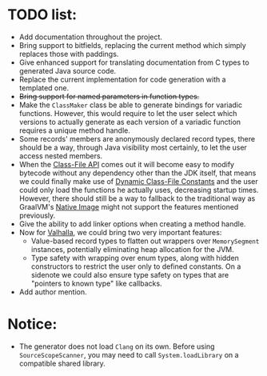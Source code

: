 # TODO list:

* Add documentation throughout the project.
* Bring support to bitfields, replacing the current method which simply replaces those with paddings.
* Give enhanced support for translating documentation from C types to generated Java source code.
* Replace the current implementation for code generation with a templated one.
* ~~Bring support for named parameters in function types.~~
* Make the `ClassMaker` class be able to generate bindings for variadic functions. However, this would require to let the user select which versions to actually generate as each version of a variadic function requires a unique method handle.
* Some records' members are anonymously declared record types, there should be a way, through Java visibility most certainly, to let the user access nested members.
* When the [Class-File API](https://openjdk.org/jeps/466) comes out it will become easy to modify bytecode without any dependency other than the JDK itself, that means we could finally make use of [Dynamic Class-File Constants](https://openjdk.org/jeps/309)
and the user could only load the functions he actually uses, decreasing startup times. However, there should still be a way to fallback to the traditional way as GraalVM's [Native Image](https://www.graalvm.org/latest/reference-manual/native-image/)
might not support the features mentioned previously.
* Give the ability to add linker options when creating a method handle.
* Now for [Valhalla](https://openjdk.org/projects/valhalla/), we could bring two very important features:
    * Value-based record types to flatten out wrappers over `MemorySegment` instances, potentially eliminating heap allocation for the JVM.
    * Type safety with wrapping over enum types, along with hidden constructors to restrict the user only to defined constants. On a sidenote we could also ensure type safety on types that are "pointers to known type" like callbacks.
* Add author mention.

# Notice:

* The generator does not load `Clang` on its own. Before using `SourceScopeScanner`, you may need to call `System.loadLibrary` on a compatible shared library.
